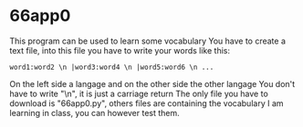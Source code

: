 # 66app0
This program can be used to learn some vocabulary
You have to create a text file, into this file you have to write your words like this:

`
word1:word2 \n
|word3:word4 \n
|word5:word6 \n
...
`

On the left side a langage and on the other side the other langage
You don't have to write "\n", it is just a carriage return
The only file you have to download is "66app0.py", others files are containing the vocabulary I am learning in class, you can however test them.
